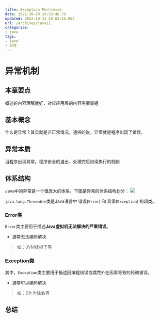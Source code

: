 ```yaml
---
title: Exception Mechanism
date: 2022-10-10 19:50:48.79
updated: 2022-10-11 20:02:16.054
url: /archives/java11
categories: 
- java
tags: 
- java
- 异常
---
```


# 异常机制

## 本章要点

概述的内容理解就好，对应应用层的内容需要掌握


## 基本概念

什么是异常？其实就是非正常情况，通俗的说，异常就是程序出现了错误。 
## 异常本质
当程序出现异常，程序安全的退出、处理完后继续执行的机制
     
## 体系结构
Java中的异常是一个很庞大的体系，下图是异常的体系结构划分：
![](https://cdn.jsdelivr.net/gh/testeru-top/top-images/javaee/202210111605542.png)

`java.lang.Throwable`类是Java语言中 错误(`Error`) 和 异常(`Exception`) 的超类。
### Error类
`Error`类主要用于描述**Java虚拟机无法解决的严重错误**。
- 通常无法编码解决
>如：JVM挂掉了等
### Exception类
其中，`Exception`类主要用于描述因编程错误或偶然外在因素导致的轻微错误。
- 通常可以编码解决
>如：0作为除数等

## 总结